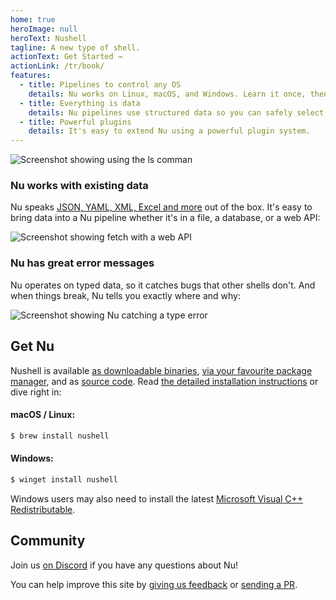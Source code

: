 ```yaml
---
home: true
heroImage: null
heroText: Nushell
tagline: A new type of shell.
actionText: Get Started →
actionLink: /tr/book/
features:
  - title: Pipelines to control any OS
    details: Nu works on Linux, macOS, and Windows. Learn it once, then use it anywhere.
  - title: Everything is data
    details: Nu pipelines use structured data so you can safely select, filter, and sort the same way every time. Stop parsing strings and start solving problems.
  - title: Powerful plugins
    details: It's easy to extend Nu using a powerful plugin system.
---
```


<img src="/frontpage/ls-example.png" alt="Screenshot showing using the ls comman" class="hero"/>

### Nu works with existing data

Nu speaks [JSON, YAML, XML, Excel and more](/book/loading_data.html) out of the box. It's easy to bring data into a Nu pipeline whether it's in a file, a database, or a web API:

<img src="/frontpage/fetch-example.png" alt="Screenshot showing fetch with a web API" class="hero"/>

### Nu has great error messages

Nu operates on typed data, so it catches bugs that other shells don't. And when things break, Nu tells you exactly where and why:

<img src="/frontpage/miette-example.png" alt="Screenshot showing Nu catching a type error" class="hero"/>

## Get Nu

Nushell is available [as downloadable binaries](https://github.com/nushell/nushell/releases), [via your favourite package manager](https://repology.org/project/nushell/versions), and as [source code](https://github.com/nushell/nushell). Read [the detailed installation instructions](/book/installation.html) or dive right in:

#### macOS / Linux:

```sh
$ brew install nushell
```

#### Windows:

```powershell
$ winget install nushell
```

Windows users may also need to install the latest [Microsoft Visual C++ Redistributable](https://docs.microsoft.com/cpp/windows/latest-supported-vc-redist).

## Community

Join us [on Discord](https://discord.gg/NtAbbGn) if you have any questions about Nu!

You can help improve this site by [giving us feedback](https://github.com/nushell/nushell.github.io/issues) or [sending a PR](https://github.com/nushell/nushell.github.io/pulls).
